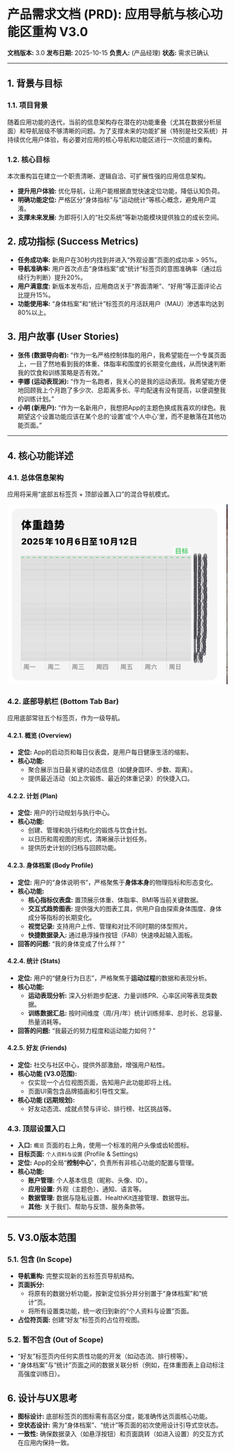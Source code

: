 # 产品需求文档 (PRD): 应用导航与核心功能区重构 V3.0

**文档版本:** 3.0
**发布日期:** 2025-10-15
**负责人:** (产品经理)
**状态:** 需求已确认

---

## 1. 背景与目标

### 1.1. 项目背景
随着应用功能的迭代，当前的信息架构存在潜在的功能重叠（尤其在数据分析层面）和导航层级不够清晰的问题。为了支撑未来的功能扩展（特别是社交系统）并持续优化用户体验，有必要对应用的核心导航和功能区进行一次彻底的重构。

### 1.2. 核心目标
本次重构旨在建立一个职责清晰、逻辑自洽、可扩展性强的应用信息架构。
- **提升用户体验:** 优化导航，让用户能根据直觉快速定位功能，降低认知负荷。
- **明确功能定位:** 严格区分“身体指标”与“运动统计”等核心概念，避免用户混淆。
- **支撑未来发展:** 为即将引入的“社交系统”等新功能模块提供独立的成长空间。

## 2. 成功指标 (Success Metrics)

- **任务成功率:** 新用户在30秒内找到并进入“外观设置”页面的成功率 > 95%。
- **导航准确率:** 用户首次点击“身体档案”或“统计”标签页的意图准确率（通过后续行为判断）提升20%。
- **用户满意度:** 新版本发布后，应用商店关于“界面清晰”、“好用”等正面评论占比提升15%。
- **功能使用率:** “身体档案”和“统计”标签页的月活跃用户（MAU）渗透率均达到80%以上。

## 3. 用户故事 (User Stories)

- **张伟 (数据导向者):** “作为一名严格控制体脂的用户，我希望能在一个专属页面上，一目了然地看到我的体重、体脂率和围度的长期变化曲线，从而快速判断我的饮食和训练策略是否有效。”
- **李娜 (运动表现派):** “作为一名跑者，我关心的是我的运动表现。我希望能方便地回顾我上个月跑了多少次、总距离多长、平均配速有没有提高，以便调整我的训练计划。”
- **小明 (新用户):** “作为一名新用户，我想把App的主题色换成我喜欢的绿色。我期望这个设置功能应该在某个总的‘设置’或‘个人中心’里，而不是散落在其他功能页面。”

---

## 4. 核心功能详述

### 4.1. 总体信息架构
应用将采用“底部五标签页 + 顶部设置入口”的混合导航模式。

![新版导航架构图](image-3.png)

### 4.2. 底部导航栏 (Bottom Tab Bar)
应用底部常驻五个标签页，作为一级导航。

#### 4.2.1. 概览 (Overview)
- **定位:** App的启动页和每日仪表盘，是用户每日健康生活的缩影。
- **核心功能:**
    - 聚合展示当日最关键的动态信息（如健身圆环、步数、距离）。
    - 提供最近活动（如上次锻炼、最近的体重记录）的快捷入口。

#### 4.2.2. 计划 (Plan)
- **定位:** 用户的行动规划与执行中心。
- **核心功能:**
    - 创建、管理和执行结构化的锻炼与饮食计划。
    - 以日历和周视图的形式，清晰展示计划任务。
    - 提供历史计划的归档与回顾功能。

#### 4.2.3. 身体档案 (Body Profile)
- **定位:** 用户的“身体说明书”，严格聚焦于**身体本身**的物理指标和形态变化。
- **核心功能:**
    - **核心指标仪表盘:** 置顶展示体重、体脂率、BMI等当前关键数据。
    - **交互式趋势图表:** 提供强大的图表工具，供用户自由探索身体围度、身体成分等指标的长期变化。
    - **视觉记录:** 支持用户上传、管理和对比不同时期的体型照片。
    - **快捷数据录入:** 通过悬浮操作按钮（FAB）快速唤起输入面板。
- **回答的问题:** “我的身体变成了什么样？”

#### 4.2.4. 统计 (Stats)
- **定位:** 用户的“健身行为日志”，严格聚焦于**运动过程**的数据和表现分析。
- **核心功能:**
    - **运动表现分析:** 深入分析跑步配速、力量训练PR、心率区间等表现类数据。
    - **训练数据汇总:** 按时间维度（周/月/年）统计训练频率、总时长、总容量、热量消耗等。
- **回答的问题:** “我最近的努力程度和运动能力如何？”

#### 4.2.5. 好友 (Friends)
- **定位:** 社交与社区中心，提供外部激励，增强用户粘性。
- **核心功能 (V3.0范围):**
    - 仅实现一个占位视图页面，告知用户此功能即将上线。
    - 页面UI需包含品牌插画和引导性文案。
- **核心功能 (远期规划):**
    - 好友动态流、成就点赞与评论、排行榜、社区挑战等。

### 4.3. 顶层设置入口
- **入口:** `概览` 页面的右上角，使用一个标准的用户头像或齿轮图标。
- **目标页面:** `个人资料与设置` (Profile & Settings)
- **定位:** App的全局“**控制中心**”，负责所有非核心功能的配置与管理。
- **核心功能:**
    - **账户管理:** 个人基本信息（昵称、头像、ID）。
    - **应用设置:** 外观（主题色）、通知、语言等。
    - **数据管理:** 数据与隐私设置、HealthKit连接管理、数据导出。
    - **其他:** 关于我们、帮助与反馈、服务条款等。

---

## 5. V3.0版本范围

### 5.1. 包含 (In Scope)
- **导航重构:** 完整实现新的五标签页导航结构。
- **页面拆分:**
    - 将原有的数据分析功能，按新定位拆分并分别置于“身体档案”和“统计”页。
    - 将所有设置类功能，统一收归到新的“个人资料与设置”页面。
- **占位符页面:** 创建“好友”标签页的占位符视图。

### 5.2. 暂不包含 (Out of Scope)
- “好友”标签页内任何实质性功能的开发（如动态流、排行榜等）。
- “身体档案”与“统计”页面之间的数据关联分析（例如，在体重图表上自动标注高强度训练日）。

## 6. 设计与UX思考
- **图标设计:** 底部标签页的图标需有高区分度，能准确传达页面核心功能。
- **空状态设计:** 需为“身体档案”、“统计”等页面的初次使用设计引导式空状态。
- **一致性:** 确保数据录入（如悬浮按钮）和页面跳转（如进入设置）的交互方式在应用内保持一致。
